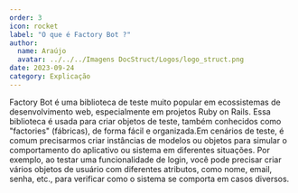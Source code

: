 ```yaml
---
order: 3
icon: rocket
label: "O que é Factory Bot ?"
author:
  name: Araújo
  avatar: ../../../Imagens DocStruct/Logos/logo_struct.png
date: 2023-09-24
category: Explicação
---
```


Factory Bot é uma biblioteca de teste muito popular em ecossistemas de desenvolvimento web, especialmente em projetos Ruby on Rails. Essa biblioteca é usada para criar objetos de teste, também conhecidos como "factories" (fábricas), de forma fácil e organizada.Em cenários de teste, é comum precisarmos criar instâncias de modelos ou objetos para simular o comportamento do aplicativo ou sistema em diferentes situações. Por exemplo, ao testar uma funcionalidade de login, você pode precisar criar vários objetos de usuário com diferentes atributos, como nome, email, senha, etc., para verificar como o sistema se comporta em casos diversos.